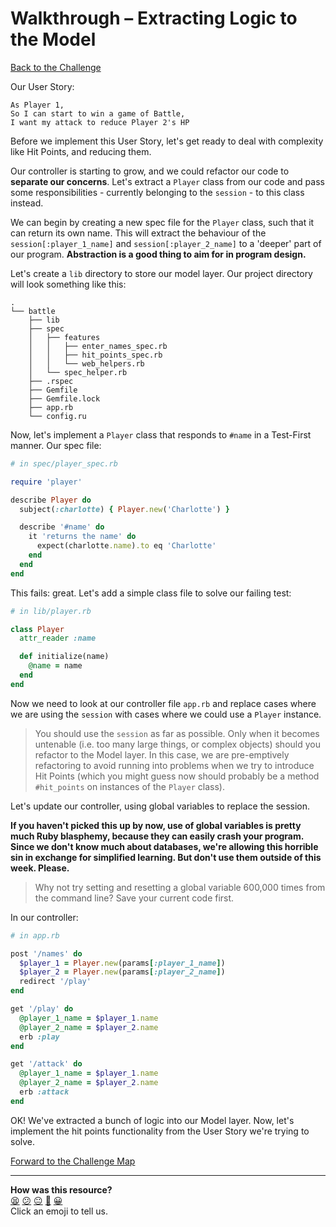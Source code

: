 # Walkthrough – Extracting Logic to the Model

[Back to the Challenge](../extracting_logic_to_the_model.md)

Our User Story:

```
As Player 1,
So I can start to win a game of Battle,
I want my attack to reduce Player 2's HP
```

Before we implement this User Story, let's get ready to deal with complexity like Hit Points, and reducing them.

Our controller is starting to grow, and we could refactor our code to **separate our concerns**. Let's extract a `Player` class from our code and pass some responsibilities - currently belonging to the `session` - to this class instead.

We can begin by creating a new spec file for the `Player` class, such that it can return its own name. This will extract the behaviour of the `session[:player_1_name]` and `session[:player_2_name]` to a 'deeper' part of our program. **Abstraction is a good thing to aim for in program design.**

Let's create a `lib` directory to store our model layer. Our project directory will look something like this:

```
.
└── battle
    ├── lib
    ├── spec
    │   ├── features
    │   │   ├── enter_names_spec.rb
    │   │   ├── hit_points_spec.rb
    │   │   └── web_helpers.rb
    │   └── spec_helper.rb
    ├── .rspec
    ├── Gemfile
    ├── Gemfile.lock
    ├── app.rb
    └── config.ru
```

Now, let's implement a `Player` class that responds to `#name` in a Test-First manner. Our spec file:

```ruby
# in spec/player_spec.rb

require 'player'

describe Player do
  subject(:charlotte) { Player.new('Charlotte') }

  describe '#name' do
    it 'returns the name' do
      expect(charlotte.name).to eq 'Charlotte'
    end
  end
end
```

This fails: great. Let's add a simple class file to solve our failing test:

```ruby
# in lib/player.rb

class Player
  attr_reader :name

  def initialize(name)
    @name = name
  end
end
```

Now we need to look at our controller file `app.rb` and replace cases where we are using the `session` with cases where we could use a `Player` instance.

> You should use the `session` as far as possible. Only when it becomes untenable (i.e. too many large things, or complex objects) should you refactor to the Model layer. In this case, we are pre-emptively refactoring to avoid running into problems when we try to introduce Hit Points (which you might guess now should probably be a method `#hit_points` on instances of the `Player` class).

Let's update our controller, using global variables to replace the session.

**If you haven't picked this up by now, use of global variables is pretty much Ruby blasphemy, because they can easily crash your program. Since we don't know much about databases, we're allowing this horrible sin in exchange for simplified learning. But don't use them outside of this week. Please.**

> Why not try setting and resetting a global variable 600,000 times from the command line? Save your current code first.

In our controller:

```ruby
# in app.rb

post '/names' do
  $player_1 = Player.new(params[:player_1_name])
  $player_2 = Player.new(params[:player_2_name])
  redirect '/play'
end

get '/play' do
  @player_1_name = $player_1.name
  @player_2_name = $player_2.name
  erb :play
end

get '/attack' do
  @player_1_name = $player_1.name
  @player_2_name = $player_2.name
  erb :attack
end
```

OK! We've extracted a bunch of logic into our Model layer. Now, let's implement the hit points functionality from the User Story we're trying to solve.

[Forward to the Challenge Map](../README.md)

<!-- BEGIN GENERATED SECTION DO NOT EDIT -->

---

**How was this resource?**  
[😫](https://airtable.com/shrUJ3t7KLMqVRFKR?prefill_Repository=course&prefill_File=intro_to_the_web/walkthroughs/extracting_logic_to_the_model.md&prefill_Sentiment=😫) [😕](https://airtable.com/shrUJ3t7KLMqVRFKR?prefill_Repository=course&prefill_File=intro_to_the_web/walkthroughs/extracting_logic_to_the_model.md&prefill_Sentiment=😕) [😐](https://airtable.com/shrUJ3t7KLMqVRFKR?prefill_Repository=course&prefill_File=intro_to_the_web/walkthroughs/extracting_logic_to_the_model.md&prefill_Sentiment=😐) [🙂](https://airtable.com/shrUJ3t7KLMqVRFKR?prefill_Repository=course&prefill_File=intro_to_the_web/walkthroughs/extracting_logic_to_the_model.md&prefill_Sentiment=🙂) [😀](https://airtable.com/shrUJ3t7KLMqVRFKR?prefill_Repository=course&prefill_File=intro_to_the_web/walkthroughs/extracting_logic_to_the_model.md&prefill_Sentiment=😀)  
Click an emoji to tell us.

<!-- END GENERATED SECTION DO NOT EDIT -->
